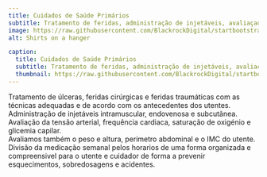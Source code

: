 ```yaml
---
title: Cuidados de Saúde Primários
subtitle: Tratamento de feridas, administração de injetáveis, avaliaçao de Sinais vitais e preparação de medicação semanal
image: https://raw.githubusercontent.com/BlackrockDigital/startbootstrap-agency/master/src/assets/img/portfolio/01-full.jpg
alt: Shirts on a hanger

caption:
  title: Cuidados de Saúde Primários
  subtitle: Tratamento de feridas, administração de injetáveis, avaliaçao de Sinais vitais e preparação de medicação semanal
  thumbnail: https://raw.githubusercontent.com/BlackrockDigital/startbootstrap-agency/master/src/assets/img/portfolio/01-thumbnail.jpg
---
```

Tratamento de úlceras, feridas cirúrgicas e feridas traumáticas com as técnicas adequadas e de acordo com os antecedentes dos utentes.
Administração de injetáveis intramuscular, endovenosa e subcutãnea.
Avaliação da tensão arterial, frequência cardiaca, saturação de oxigénio e glicemia capilar.  
Avaliamos também o peso e altura, perimetro abdominal e o  IMC do utente. 
Divisão da medicação semanal pelos horarios de uma forma organizada e compreensivel para o utente e cuidador de forma a prevenir esquecimentos, sobredosagens e acidentes. 

<!-- {:.list-inline} -->
<!-- - Date: January 2017 -->
<!-- - Client: Threads -->
<!-- - Category: Illustration -->